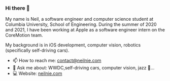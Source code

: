 ### Hi there 👋

My name is Neil, a software engineer and computer science student at Columbia University, School of Engineering. During the summer of 2020 and 2021, I have been working at Apple as a software engineer intern on the CoreMotion team. 

My background is in iOS development, computer vision, robotics (specifically self-driving cars).

- 📫 How to reach me: contact@neilnie.com
- 💬 Ask me about: WWDC,self-driving cars, computer vision, jazz 🎷...
- 💻 Website: [neilnie.com](neilnie.com)

<!--
**NeilNie/NeilNie** is a ✨ _special_ ✨ repository because its `README.md` (this file) appears on your GitHub profile.

Here are some ideas to get you started:

- 🔭 I’m currently working on ...
- 🌱 I’m currently learning ...
- 👯 I’m looking to collaborate on ...
- 🤔 I’m looking for help with ...
- 💬 Ask me about ...
- 📫 How to reach me: ...
- 😄 Pronouns: ...
- ⚡ Fun fact: ...
-->
